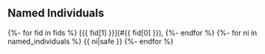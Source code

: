 ## Named Individuals
{%- for fid in fids %}
[{{ fid[1] }}](#{{ fid[0] }}), 
{%- endfor %}
{%- for ni in named_individuals %}
{{ ni|safe }}
{%- endfor %}
